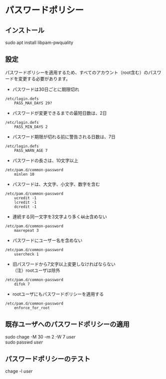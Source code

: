 # パスワードポリシー
## インストール
sudo apt install libpam-pwquality

## 設定
パスワードポリシーを適用するため、すべてのアカウント（root含む）のパスワードを変更する必要があります。

* パスワードは30日ごとに期限切れ
```
/etc/login.defs
	PASS_MAX_DAYS 29?
```

* パスワードが変更できるまでの最短日数は、2日
```
/etc/login.defs
	PASS_MIN_DAYS 2
```

* パスワード期限が切れる前に警告される日数は、7日
```
/etc/login.defs
	PASS_WARN_AGE 7
```

* パスワードの長さは、10文字以上
```
/etc/pam.d/common-password
	minlen 10
```

* パスワードは、大文字、小文字、数字を含む
```
/etc/pam.d/common-password
	ucredit -1
	lcredit -1
	dcredit -1
```

* 連続する同一文字を3文字より多く~~以上~~含めない
```
/etc/pam.d/common-password
	maxrepeat 3
```

* パスワードにユーザー名を含めない
```
/etc/pam.d/common-password
	usercheck 1
```

* 旧パスワードから7文字以上変更しなければならない  
（注）rootユーザは除外
```
/etc/pam.d/common-password
	difok 7
```

* rootユーザにもパスワードポリシーを適用する
```
/etc/pam.d/common-password
	enforce_for_root
```

## 既存ユーザへのパスワードポリシーの適用
sudo chage -M 30 -m 2 -W 7 _user_  
sudo passwd _user_  

## パスワードポリシーのテスト
chage -l _user_  
